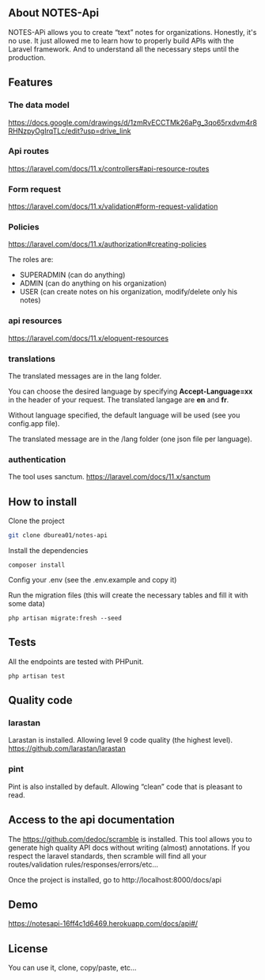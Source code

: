 
## About NOTES-Api

NOTES-APi allows you to create “text” notes for organizations. Honestly, it's no use. It just allowed me to learn how to properly build APIs with the Laravel framework. And to understand all the necessary steps until the production.

## Features

### The data model
https://docs.google.com/drawings/d/1zmRvECCTMk26aPg_3qo65rxdvm4r8RHNzpyOgIrqTLc/edit?usp=drive_link

### Api routes
https://laravel.com/docs/11.x/controllers#api-resource-routes

### Form request
https://laravel.com/docs/11.x/validation#form-request-validation

### Policies
https://laravel.com/docs/11.x/authorization#creating-policies

The roles are:
- SUPERADMIN (can do anything)
- ADMIN (can do anything on his organization)
- USER (can create notes on his organization, modify/delete only his notes)

### api resources
https://laravel.com/docs/11.x/eloquent-resources

### translations
The translated messages are in the lang folder.

You can choose the desired language by specifying **Accept-Language=xx** in the header of your request. The translated langage are **en** and **fr**.

Without language specified, the default language will be used (see you config.app file).

The translated message are in the /lang folder (one json file per language).

### authentication
The tool uses sanctum.
https://laravel.com/docs/11.x/sanctum


## How to install

Clone the project 
```bash
git clone dburea01/notes-api
```

Install the dependencies

```
composer install
```

Config your .env (see the .env.example and copy it)

Run the migration files (this will create the necessary tables and fill it with some data)
```
php artisan migrate:fresh --seed
```

## Tests
All the endpoints are tested with PHPunit. 

```
php artisan test
```
## Quality code ##
### larastan ###
Larastan is installed. Allowing level 9 code quality (the highest level). https://github.com/larastan/larastan

### pint ###
Pint is also installed by default. Allowing “clean” code that is pleasant to read.


## Access to the api documentation
The https://github.com/dedoc/scramble is installed. This tool allows you to generate high quality API docs without writing (almost) annotations. If you respect the laravel standards, then scramble will find all your routes/validation rules/responses/errors/etc...

Once the project is installed, go to http://localhost:8000/docs/api

## Demo ##
https://notesapi-16ff4c1d6469.herokuapp.com/docs/api#/

## License
You can use it, clone, copy/paste, etc...
